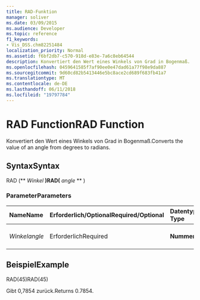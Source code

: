 ```yaml
---
title: RAD-Funktion
manager: soliver
ms.date: 03/09/2015
ms.audience: Developer
ms.topic: reference
f1_keywords:
- Vis_DSS.chm82251484
localization_priority: Normal
ms.assetid: f6bf2db7-c570-918d-e83e-7a6c8eb64544
description: Konvertiert den Wert eines Winkels von Grad in Bogenmaß.
ms.openlocfilehash: 0459641585f7af90ee0e47dad61a77f98e9da887
ms.sourcegitcommit: 9d60cd82b5413446e5bc8ace2cd689f683fb41a7
ms.translationtype: MT
ms.contentlocale: de-DE
ms.lasthandoff: 06/11/2018
ms.locfileid: "19797784"
---
```

# <a name="rad-function"></a><span data-ttu-id="1420e-103">RAD Function</span><span class="sxs-lookup"><span data-stu-id="1420e-103">RAD Function</span></span>

<span data-ttu-id="1420e-104">Konvertiert den Wert eines Winkels von Grad in Bogenmaß.</span><span class="sxs-lookup"><span data-stu-id="1420e-104">Converts the value of an angle from degrees to radians.</span></span>
  
## <a name="syntax"></a><span data-ttu-id="1420e-105">Syntax</span><span class="sxs-lookup"><span data-stu-id="1420e-105">Syntax</span></span>

<span data-ttu-id="1420e-106">RAD (** *Winkel* **)</span><span class="sxs-lookup"><span data-stu-id="1420e-106">RAD(** *angle* ** )</span></span> 
  
### <a name="parameters"></a><span data-ttu-id="1420e-107">Parameter</span><span class="sxs-lookup"><span data-stu-id="1420e-107">Parameters</span></span>

|<span data-ttu-id="1420e-108">**Name**</span><span class="sxs-lookup"><span data-stu-id="1420e-108">**Name**</span></span>|<span data-ttu-id="1420e-109">**Erforderlich/Optional**</span><span class="sxs-lookup"><span data-stu-id="1420e-109">**Required/Optional**</span></span>|<span data-ttu-id="1420e-110">**Datentyp**</span><span class="sxs-lookup"><span data-stu-id="1420e-110">**Data Type**</span></span>|<span data-ttu-id="1420e-111">**Beschreibung**</span><span class="sxs-lookup"><span data-stu-id="1420e-111">**Description**</span></span>|
|:-----|:-----|:-----|:-----|
| <span data-ttu-id="1420e-112">_Winkel_</span><span class="sxs-lookup"><span data-stu-id="1420e-112">_angle_</span></span> <br/> |<span data-ttu-id="1420e-113">Erforderlich</span><span class="sxs-lookup"><span data-stu-id="1420e-113">Required</span></span>  <br/> |<span data-ttu-id="1420e-114">**Nummer**</span><span class="sxs-lookup"><span data-stu-id="1420e-114">**Number**</span></span> <br/> |<span data-ttu-id="1420e-115">Der umzuwandelnde Winkel.</span><span class="sxs-lookup"><span data-stu-id="1420e-115">The angle to convert.</span></span>  <br/> |
   
## <a name="example"></a><span data-ttu-id="1420e-116">Beispiel</span><span class="sxs-lookup"><span data-stu-id="1420e-116">Example</span></span>

<span data-ttu-id="1420e-117">RAD(45)</span><span class="sxs-lookup"><span data-stu-id="1420e-117">RAD(45)</span></span> 
  
<span data-ttu-id="1420e-118">Gibt 0,7854 zurück.</span><span class="sxs-lookup"><span data-stu-id="1420e-118">Returns 0.7854.</span></span> 
  

